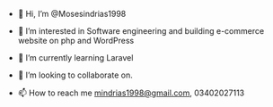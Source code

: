 - 👋 Hi, I’m @Mosesindrias1998
- 👀 I’m interested in Software engineering and building e-commerce website on php and WordPress

- 🌱 I’m currently learning Laravel 
- 💞️ I’m looking to collaborate on.

- 📫 How to reach me mindrias1998@gmail.com, 03402027113

<!---
Mosesindrias1998/Mosesindrias1998 is a ✨ special ✨ repository because its `README.md` (this file) appears on your GitHub profile.
You can click the Preview link to take a look at your changes.
--->
